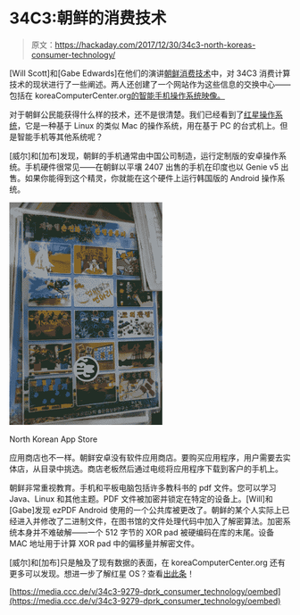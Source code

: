 # 34C3:朝鲜的消费技术

> 原文：<https://hackaday.com/2017/12/30/34c3-north-koreas-consumer-technology/>

[Will Scott]和[Gabe Edwards]在他们的演讲[朝鲜消费技术](https://media.ccc.de/v/34c3-9279-dprk_consumer_technology)中，对 34C3 消费计算技术的现状进行了一些阐述。两人还创建了一个网站作为这些信息的交换中心——包括在 koreaComputerCenter.org[的智能手机操作系统映像。](http://www.koreacomputercenter.org/)

对于朝鲜公民能获得什么样的技术，还不是很清楚。我们已经看到了[红星操作系统](https://en.wikipedia.org/wiki/Red_Star_OS)，它是一种基于 Linux 的类似 Mac 的操作系统，用在基于 PC 的台式机上。但是智能手机等其他系统呢？

[威尔]和[加布]发现，朝鲜的手机通常由中国公司制造，运行定制版的安卓操作系统。手机硬件很常见——在朝鲜以平壤 2407 出售的手机在印度也以 Genie v5 出售。如果你能得到这个精灵，你就能在这个硬件上运行韩国版的 Android 操作系统。

![](img/140b71c4cd4dcc3c73bbba3f5f0b3003.png)

North Korean App Store

应用商店也不一样。朝鲜安卓没有软件应用商店。要购买应用程序，用户需要去实体店，从目录中挑选。商店老板然后通过电缆将应用程序下载到客户的手机上。

朝鲜非常重视教育。手机和平板电脑包括许多教科书的 pdf 文件。您可以学习 Java、Linux 和其他主题。PDF 文件被加密并锁定在特定的设备上。[Will]和[Gabe]发现 ezPDF Android 使用的一个公共库被更改了。朝鲜的某个人实际上已经进入并修改了二进制文件，在图书馆的文件处理代码中加入了解密算法。加密系统本身并不难破解——一个 512 字节的 XOR pad 被硬编码在库的末尾。设备 MAC 地址用于计算 XOR pad 中的偏移量并解密文件。

[威尔]和[加布]只是触及了现有数据的表面，在 koreaComputerCenter.org 还有更多可以发现。想进一步了解红星 OS？查看[出此条](https://hackaday.com/2015/01/10/messing-around-with-naenara-north-koreas-web-browser/)！

[https://media.ccc.de/v/34c3-9279-dprk_consumer_technology/oembed](https://media.ccc.de/v/34c3-9279-dprk_consumer_technology/oembed)